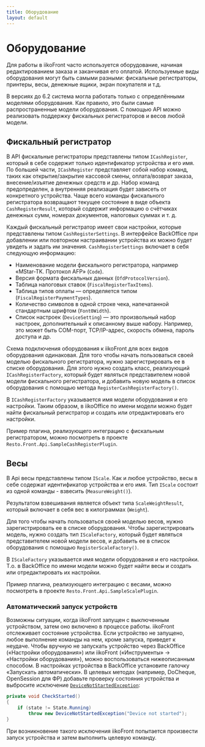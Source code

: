 ```yaml
---
title: Оборудование
layout: default
---
```

# Оборудование #

Для работы в iikoFront часто используется оборудование, начиная редактированием заказа и заканчивая его оплатой.
Используемые виды оборудования могут быть самыми разными: фискальные регистраторы, принтеры, весы, денежные ящики, экран покупателя и т.д.  

В версиях до 6.2 система могла работать только с определёнными моделями оборудования. Как правило, это были самые распространенные модели оборудования.
С помощью API можно реализовать поддержку фискальных регистраторов и весов любой модели.

## Фискальный регистратор ##

В API фискальные регистраторы представлены типом `ICashRegister`, который в себе содержит только идентификатор устройства и его имя.
По большей части, `ICashRegister` представляет собой набор команд, таких как открытие/закрытие кассовой смены, оплата/возврат заказа, внесение/изъятие денежных средств и др.
Набор команд предопределен, а внутренняя реализация будет зависеть от конкретного устройства.
Чаще всего команды фискального регистратора возвращают текущее состояние в виде объекта `CashRegisterResult`, который содержит информацию о счётчиках денежных сумм, номерах документов, налоговых суммах и т. д. 

Каждый фискальный регистратор имеет свои настройки, которые представлены типом `CashRegisterSettings`.
В интерфейсе BackOffice при добавлении или повторном настраивании устройства их можно будет увидеть и задать им значения.
`CashRegisterSettings` включает в себя следующую информацию:

- Наименование модели фискального регистратора, например «MStar-TK. Протокол AFP» (`Code`).
- Версия формата фискальных данных (`OfdProtocolVersion`).
- Таблица налоговых ставок (`FiscalRegisterTaxItems`).
- Таблица типов оплаты — определяется типом (`FiscalRegisterPaymentTypes`).
- Количество символов в одной строке чека, напечатанной стандартным шрифтом (`Font0Width`).
- Список настроек (`DeviceSetting`) — это произвольный набор настроек, дополнительный к описанному выше набору. Например, это может быть COM-порт, TCP/IP-адрес, скорость обмена, пароль доступа и др.

Схема подключения оборудования к iikoFront для всех видов оборудования одинаковая.
Для того чтобы начать пользоваться своей моделью фискального регистратора, нужно зарегистрировать ее в списке оборудования.
Для этого нужно создать класс, реализующий `ICashRegisterFactory`, который будет являться представителем новой модели фискального регистратора, и добавить новую модель в список оборудования с помощью  метода `RegisterCashRegisterFactory()`. 

В `ICashRegisterFactory` указывается имя модели оборудования и его настройки. Таким образом, в iikoOffice по имени модели можно будет найти фискальный регистратор и создать или отредактировать его настройки. 

Пример плагина, реализующего интеграцию с фискальным регистратором, можно посмотреть в проекте `Resto.Front.Api.SampleCashRegisterPlugin`.


## Весы ##

В Api весы представлены типом `IScale`. Как и любое устройство, весы в себе содержат идентификатор устройства и его имя. Тип `IScale` состоит из одной команды - взвесить (`MeasureWeight()`).

Результатом взвешивания является объект типа `ScaleWeightResult`, который включает в себя вес в килограммах (`Weight`).

Для того чтобы начать пользоваться своей моделью весов, нужно зарегистрировать ее в списке оборудования. Чтобы зарегистрировать модель, нужно создать тип `IScaleFactory`, который будет являться представителем новой модели весов, и добавить ее в список оборудования с помощью `RegisterScaleFactory()`. 

В `IScaleFactory` указывается имя модели оборудования и его настройки. Т.о. в BackOffice по имени модели можно будет найти весы и создать или отредактировать их настройки. 

Пример плагина, реализующего интеграцию с весами, можно посмотреть в  проекте `Resto.Front.Api.SampleScalePlugin`.

### Автоматический запуск устройств ###
Возможны ситуации, когда iikoFront запущен с выключенным устройством, затем оно включено в процессе работы.
iikoFront отслеживает состояние устройства. Если устройство не запущено, любое выполнение команды на нем, кроме запуска, приведет к неудаче. Чтобы вручную не запускать устройство через BackOffice («Настройки оборудования») или iikoFront («Инструменты» -> «Настройки оборудования»), можно воспользоваться нижеописанным способом.
В настройках устройства в BackOffice установите галочку «Запускать автоматически». В целевых методах (например, DoCheque, OpenSession для ФР) добавьте проверку состояния устройства и выбросите исключение [`DeviceNotStartedException`](http://iiko.github.io/front.api.sdk/v6/html/T_Resto_Front_Api_Exceptions_DeviceNotStartedException.htm):
```cs
private void CheckStarted()
{
    if (state != State.Running)
        throw new DeviceNotStartedException("Device not started");
}
```
При возникновение такого исключения iikoFront попытается произвести запуск устройства и затем выполнить целевую команду.
